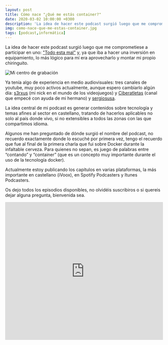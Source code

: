 ```yaml
---
layout: post
title: Cómo nace "¿Qué me estás container?"
date: 2020-03-02 10:00:00 +0300
description: 'La idea de hacer este podcast surgió luego que me comprometiese a participar en uno: Todo esta mal y, ya que iba a hacer una inversión en equipamiento, lo más lógico para mí era aprovecharlo y montar mi propio chiringuito.' 
img: como-nace-que-me-estas-container.jpg
tags: [podcast,informática]
---
```


La idea de hacer este podcast surgió luego que me comprometiese a participar en uno: <a href="" target="_blank">"Todo esta mal"</a> y, ya que iba a hacer una inversión en equipamiento, lo más lógico para mí era aprovecharlo y montar mi propio chiringuito. 

<div class="push-right"><img alt="Mi centro de grabación" src="{{site.baseurl}}/assets/img/como-nace-que-me-estas-container-2.jpg"/></div>

Ya tenía algo de experiencia en medio audiovisuales: tres canales de youtube, muy poco activos actualmente, aunque espero cambiarlo algún día: <a href="https://www.youtube.com/user/s3rxus" target="_blank">s3rxus</a> (mi nick en el mundo de los videojuegos) y  <a href="https://www.youtube.com/user/CiberAtletas" target="_blank" >Ciberatletas</a> (canal que empecé con ayuda de mi hermano) y  <a href="https://www.youtube.com/sergiosusa" target="_blank" >sergiosusa</a>.

La idea central de mi podcast es generar contenidos sobre tecnología y temas afines al sector en castellano, tratando de hacerlos aplicables no solo al país donde vivo, si no extensibles a todos las zonas con las que compartimos idioma.
 
Algunos me han preguntado de dónde surgió el nombre del podcast, no recuerdo exactamente donde lo escuché por primera vez, tengo el recuerdo que fue al final de la primera charla que fui sobre Docker durante la infaltable cerveza. Para quienes no sepan, es juego de palabras entre “contando” y “container” (que es un concepto muy importante durante el uso de la tecnología docker).

Actualmente estoy publicando los capítulos en varias plataformas, la más importante en castellano (iVoox), en Spotify Podcasters y Itunes Podcasters.

Os dejo todos los episodios disponibles, no olvidéis suscribiros o si quereis dejar alguna pregunta, bienvenida sea. 

<iframe src="https://www.ivoox.com/player_es_podcast_675569_1.html" width="100%" style="border: 1px solid #D7D7D7;" height="440" frameborder="0" allowfullscreen="0" scrolling="no" ></iframe>
